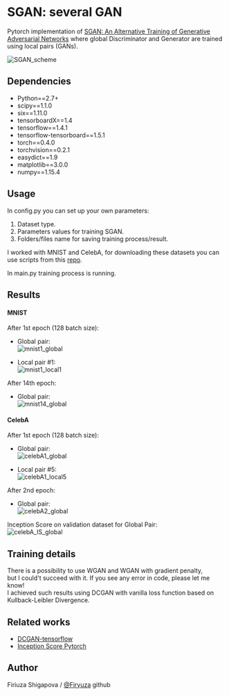 # SGAN: several GAN

Pytorch implementation of [SGAN: An Alternative Training of Generative Adversarial Networks](http://openaccess.thecvf.com/content_cvpr_2018/papers/Chavdarova_SGAN_An_Alternative_CVPR_2018_paper.pdf) where global Discriminator and Generator are trained using local pairs (GANs).

![SGAN_scheme](data/results/SGAN_scheme.png)

## Dependencies

- Python==2.7+
- scipy==1.1.0
- six==1.11.0
- tensorboardX==1.4
- tensorflow==1.4.1
- tensorflow-tensorboard==1.5.1
- torch==0.4.0
- torchvision==0.2.1
- easydict==1.9
- matplotlib==3.0.0
- numpy==1.15.4

## Usage

In config.py you can set up your own parameters: </br>
1. Dataset type.
2. Parameters values for training SGAN.
3. Folders/files name for saving training process/result.

I worked with MNIST and CelebA, for downloading these datasets you can use scripts from this [repo]().

In main.py training process is running.

## Results

#### MNIST

After 1st epoch (128 batch size):
 - Global pair:</br>
![mnist1_global](data/results/mnist/global_pair_epoch_0_batch_45.png)

- Local pair #1:</br>
![mnist1_local1](data/results/mnist/pair1_epoch_0_batch_45.png)

After 14th epoch:</br>
- Global pair:</br>
![mnist14_global](data/results/mnist/global_pair_epoch_14_batch_45.png)

#### CelebA
After 1st epoch (128 batch size):
 - Global pair:</br>
![celebA1_global](data/results/celebA/global_pair_epoch_0_batch_150.png)

- Local pair #5:</br>
![celebA1_local5](data/results/celebA/pair5_epoch_0_batch_150.png)

After 2nd epoch:</br>
- Global pair:</br>
![celebA2_global](data/results/celebA/global_pair_epoch_1_batch_150.png)

Inception Score on validation dataset for Global Pair:</br>
![celebA_IS_global](data/results/celebA/InceptionScore_validation_global_pair.png)

## Training details

There is a possibility to use WGAN and WGAN with gradient penalty,</br>
but I could't succeed with it. If you see any error in code, please let me know!</br>
I achieved such results using DCGAN with vanilla loss function based on Kullback-Leibler Divergence.


## Related works

- [DCGAN-tensorflow](https://github.com/carpedm20/DCGAN-tensorflow)
- [Inception Score Pytorch](https://github.com/sbarratt/inception-score-pytorch)


## Author

Firiuza Shigapova / [@Firyuza](https://github.com/Firyuza) github
